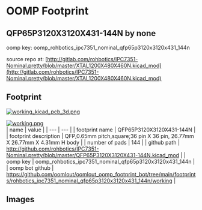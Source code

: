 # OOMP Footprint  
## QFP65P3120X3120X431-144N  by none  
  
oomp key: oomp_rohbotics_ipc7351_nominal_qfp65p3120x3120x431_144n  
  
source repo at: [http://gitlab.com/rohbotics/IPC7351-Nominal.pretty/blob/master/XTAL1200X480X460N.kicad_mod](http://gitlab.com/rohbotics/IPC7351-Nominal.pretty/blob/master/XTAL1200X480X460N.kicad_mod)  
## Footprint  
  
[![working_kicad_pcb_3d.png](working_kicad_pcb_3d_600.png)](working_kicad_pcb_3d.png)  
  
[![working.png](working_600.png)](working.png)  
| name | value | 
| --- | --- | 
| footprint name | QFP65P3120X3120X431-144N | 
| footprint description | QFP,0.65mm pitch,square;36 pin X 36 pin, 26.77mm X 26.77mm X 4.31mm H body | 
| number of pads | 144 | 
| github path | http://github.com/rohbotics/IPC7351-Nominal.pretty/blob/master/QFP65P3120X3120X431-144N.kicad_mod | 
| oomp key | oomp_rohbotics_ipc7351_nominal_qfp65p3120x3120x431_144n | 
| oomp bot github | https://github.com/oomlout/oomlout_oomp_footprint_bot/tree/main/footprints/rohbotics_ipc7351_nominal_qfp65p3120x3120x431_144n/working | 
## Images  
